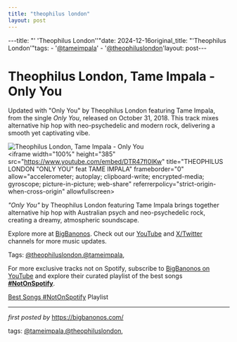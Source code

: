 ```yaml
---
title: "theophilus london"
layout: post
---
```

---title: "' 'Theophilus London''"date: 2024-12-16original_title: "'Theophilus London'"tags:  - '[@tameimpala](/tags/tameimpala/)'  - '[@theophiluslondon](/tags/theophiluslondon/)'layout: post---<!-- Title of the Post --><h1 >Theophilus London, Tame Impala - Only You</h1> <!-- Introductory Text --><p >Updated with "Only You" by Theophilus London featuring Tame Impala, from the single *Only You*, released on October 31, 2018. This track mixes alternative hip hop with neo-psychedelic and modern rock, delivering a smooth yet captivating vibe.</p> <!-- Featured Image --><div > <img src="https://i.scdn.co/image/ab67616d0000b273b292341cb045b303820d5dcd" alt="Theophilus London, Tame Impala - Only You" /></div> <!-- YouTube Video Embed --><div > <iframe width="100%" height="385" src="https://www.youtube.com/embed/DTR47fI0IKw" title="THEOPHILUS LONDON "ONLY YOU" feat TAME IMPALA" frameborder="0" allow="accelerometer; autoplay; clipboard-write; encrypted-media; gyroscope; picture-in-picture; web-share" referrerpolicy="strict-origin-when-cross-origin" allowfullscreen></iframe></div> <!-- Song Information --><div > <p><em>"Only You"</em> by Theophilus London featuring Tame Impala brings together alternative hip hop with Australian psych and neo-psychedelic rock, creating a dreamy, atmospheric soundscape.</p></div> <!-- Footer Links --><div > <p>Explore more at <a href="https://bigbanonos.com/" target="_blank">BigBanonos</a>. Check out our <a href="https://www.youtube.com/[@BigBanonos](/tags/BigBanonos/)" target="_blank">YouTube</a> and <a href="https://x.com/bigbanonos" target="_blank">X/Twitter</a> channels for more music updates.</p></div> <!-- Tags --><p >Tags: [@theophiluslondon](/tags/theophiluslondon/),[@tameimpala](/tags/tameimpala/),</p><!--Subscribe and Playlist Links--><div>    <p>For more exclusive tracks not on Spotify, subscribe to <a href="https://www.youtube.com/[@BigBanonos](/tags/BigBanonos/)" target="_blank">BigBanonos on YouTube</a> and explore their curated playlist of the best songs <strong>[#NotOnSpotify](/tags/NotOnSpotify/)</strong>.</p>    <p><a href="https://www.youtube.com/playlist?list=PLtuNtuTatqI0kFahUCbtbfenC_ET5O_tr" target="_blank">Best Songs [#NotOnSpotify](/tags/NotOnSpotify/) Playlist<br /></a></p></div><hr /><p><em>first posted by</em> <a href="https://bigbanonos.com/" rel="noopener" target="_new">https://bigbanonos.com/</a></p><p>tags: [@tameimpala](/tags/tameimpala/),[@theophiluslondon](/tags/theophiluslondon/),</p>